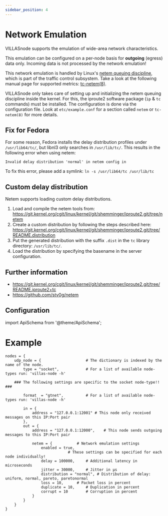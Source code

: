 ```yaml
---
sidebar_position: 4
---
```


# Network Emulation

VILLASnode supports the emulation of wide-area network characteristics.

This emulation can be configured on a per-node basis for **outgoing** (egress) data only.
Incoming data is not processed by the network emulation!

This network emulation is handled by Linux's [netem queuing discipline](http://www.linuxfoundation.org/collaborate/workgroups/networking/netem), which is part of the traffic control subsystem.
Take a look at the following manual page for supported metrics: [tc-netem(8)](http://man7.org/linux/man-pages/man8/tc-netem.8.html).

VILLASnode only takes care of setting up and initializing the netem queuing discipline inside the kernel.
For this, the iproute2 software package (`ip` & `tc` commands) must be installed.
The configuration is done via the configuration file.
Look at `etc/example.conf` for a section called `netem` or `tc-netem(8)` for more details.

## Fix for Fedora

For some reason, Fedora installs the delay distribution profiles under `/usr/lib64/tc/`,
but libnl3 only searches in `/usr/lib/tc/`. This results in the following error when using netem:

``` # noqa MD040
Invalid delay distribution 'normal' in netem config in
```

To fix this error, please add a symlink: `ln -s /usr/lib64/tc /usr/lib/tc`

## Custom delay distribution

Netem supports loading custom delay distributions.

1. Load and compile the netem tools from:
   https://git.kernel.org/cgit/linux/kernel/git/shemminger/iproute2.git/tree/netem
2. Create a custom distribution by following the steps described here:
   https://git.kernel.org/cgit/linux/kernel/git/shemminger/iproute2.git/tree/README.distribution
3. Put the generated distribution with the suffix `.dist` in the `tc` library directory:  `/usr/lib/tc/`.
4. Load the distribution by specifying the basename in the server configuration.

## Further information

 - https://git.kernel.org/cgit/linux/kernel/git/shemminger/iproute2.git/tree/README.iproute2+tc
 - https://github.com/stv0g/netem

## Configuration

import ApiSchema from '@theme/ApiSchema';

<ApiSchema id="node" pointer="#/components/schemas/netem" />

# Example

``` url="external/node/etc/examples/nodes/netem.conf" title="node/etc/examples/nodes/netem.conf"
nodes = {
	udp_node = {					# The dictionary is indexed by the name of the node.
		type = "socket",			# For a list of available node-types run: 'villas-node -h'

	### The following settings are specific to the socket node-type!! ###

		format	= "gtnet",			# For a list of available node-types run: 'villas-node -h'

		in = {
			address = "127.0.0.1:12001"	# This node only received messages on this IP:Port pair
		},
		out = {
			address = "127.0.0.1:12000",	# This node sends outgoing messages to this IP:Port pair
		
			netem = {			# Network emulation settings
				enabled = true,
							# These settings can be specified for each node individually!
				delay = 100000,		# Additional latency in microseconds
				jitter = 30000,		# Jitter in µs
				distribution = "normal", # Distribution of delay: uniform, normal, pareto, paretonormal
				loss = 10,		# Packet loss in percent
				duplicate = 10,		# Duplication in percent
				corrupt = 10		# Corruption in percent
			}
		}
	}
}
```

